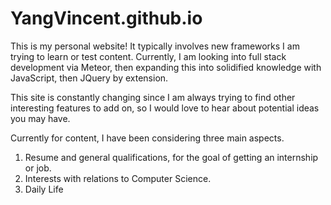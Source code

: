 # YangVincent.github.io
This is my personal website! It typically involves new frameworks I am trying to learn or test content. 
Currently, I am looking into full stack development via Meteor, then expanding this into solidified knowledge with JavaScript, then JQuery by extension. 

This site is constantly changing since I am always trying to find other interesting features to add on, so I would love to hear about potential ideas you may have. 

Currently for content, I have been considering three main aspects.
1. Resume and general qualifications, for the goal of getting an internship or job. 
2. Interests with relations to Computer Science. 
3. Daily Life
